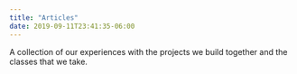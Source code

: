 ```yaml
---
title: "Articles"
date: 2019-09-11T23:41:35-06:00
---
```


A collection of our experiences with the projects we build together and the classes that we take.